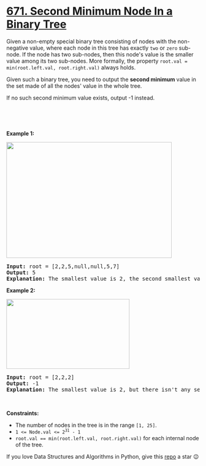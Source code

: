 # [671. Second Minimum Node In a Binary Tree][title]

<p>Given a non-empty special binary tree consisting of nodes with the non-negative value, where each node in this tree has exactly <code>two</code> or <code>zero</code> sub-node. If the node has two sub-nodes, then this node's value is the smaller value among its two sub-nodes. More formally, the property <code>root.val = min(root.left.val, root.right.val)</code> always holds.</p>
<p>Given such a binary tree, you need to output the <b>second minimum</b> value in the set made of all the nodes' value in the whole tree.</p>
<p>If no such second minimum value exists, output -1 instead.</p>
<p> </p>
<p> </p>
<p><strong>Example 1:</strong></p>
<img alt="" src="https://assets.leetcode.com/uploads/2020/10/15/smbt1.jpg" style="width: 431px; height: 302px;"/>
<pre><strong>Input:</strong> root = [2,2,5,null,null,5,7]
<strong>Output:</strong> 5
<strong>Explanation:</strong> The smallest value is 2, the second smallest value is 5.
</pre>
<p><strong>Example 2:</strong></p>
<img alt="" src="https://assets.leetcode.com/uploads/2020/10/15/smbt2.jpg" style="width: 321px; height: 182px;"/>
<pre><strong>Input:</strong> root = [2,2,2]
<strong>Output:</strong> -1
<strong>Explanation:</strong> The smallest value is 2, but there isn't any second smallest value.
</pre>
<p> </p>
<p><strong>Constraints:</strong></p>
<ul>
<li>The number of nodes in the tree is in the range <code>[1, 25]</code>.</li>
<li><code>1 &lt;= Node.val &lt;= 2<sup>31</sup> - 1</code></li>
<li><code>root.val == min(root.left.val, root.right.val)</code> for each internal node of the tree.</li>
</ul>


If you love Data Structures and Algorithms in Python, give this [repo][me] a star :wink:

[title]: https://leetcode.com/problems/second-minimum-node-in-a-binary-tree
[me]: https://github.com/bumblebee211196/awesome-python-leetcode